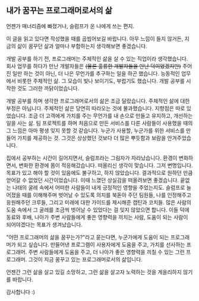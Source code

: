 ## 내가 꿈꾸는 프로그래머로서의 삶

 언젠가 매너리즘에 빠졌거나, 슬럼프가 온 나에게 쓰는 편지.

 이 글을 읽고 있다면 작성했을 때를 곱씹어보길 바랍니다. 아무 느낌이 들지 않거든, 지금의 삶이 꿈꾸던 삶과 얼마나 부합하는지 생각해보면 좋겠습니다.

 개발 공부를 하기 전, 프로그래머는 주체적인 삶을 살 수 있는 직업이라 생각했습니다. 회사 업무를 하다가 만난 개발자들은 ~~(물론 훌륭한 개발자들을 만난 덕이었겠지만)~~ 주어진 일만 하는 것이 아닌, 더 나은 무언가를 추구하는 일을 하곤 했습니다. 능동적인 업무에서 비롯한 주체적인 삶. 그 모습이 빛나 보이기도, 부럽기도 했습니다. 개발 공부를 시작한 것도 그러한 까닭이었습니다.

 개발 공부를 하며 생각한 프로그래머로서의 삶은 조금 달랐습니다. 주체적인 삶에 대한 부정은 아닙니다. 주체적인 삶은 당연히 따라오는 것에 불과했습니다. 지향점은 따로 있었습니다. 조금 더 고객에게 가치를 주는 무언가를 내 손으로 만들고 유지하고, 개선하는 일을 사는 삶. 팀 프로젝트를 하며 처음으로 만든 서비스를 다른 사람들이 사용했을 때의 그 느낌은 아마 평생 잊지 못할 것 같습니다. 누군가 사용할, 누군가를 위한 서비스를 만들어 가치를 제공하는 것. 그것은 상상했던 것보다 더 많은 뿌듯함과 보람을 안겨주었습니다.

 집에서 공부하는 시간이 길어지면서, 슬럼프라는 그림자가 자라났습니다. 환경이 변화하면서, 변화한 환경에 몸이 적응해갔습니다. 떠올리신 생각이 맞습니다. 그저 변명입니다. 목표가 있고 해야 할 것이 있음에도 불구하고, 하지 않았습니다. 결과적으로 원하던 만큼 얻어갈 수 없었던 시간이었습니다. 이때 느꼈던 상실감을 떠올려보면 좋겠습니다. 끝없는 나태의 굴레 속에서 어떠한 사람들이 내게 긍정적인 영향을 주었는지도. 슬럼프로 늘어졌을 때를 이해해주며 벗어날 수 있도록 의지를 북돋아 주던 팀원들, 나를 인정해주고 응원해주던 크루들, 그리고 미래에 대한 가이드를 제시해준 캡틴과 코치들. 많은 사람의 도움 속에서 그 굴레를 조금씩 벗어날 수 있었다는 걸 잊지 않았으면 합니다. 이들 덕에 동료와 후배, 나아가 주변 사람들에게 좋은 영향력을 끼치는 사람, 도움이 되는 사람이 되어야겠다는 목표가 생겨났습니다.

 "어떤 프로그래머의 삶을 꿈꾸는가?"라고 묻는다면, 누군가에게 도움이 되는 프로그래머가 되고 싶습니다. 만들어낸 프로그램이 사용자에게 도움을 주고, 가치를 선사하는 프로그래머. 주변 사람들에게 도움을 주고, 더 나아가 좋은 영향력을 끼칠 수 있는 그런 프로그래머. 그것이 지금 꿈꾸고 있는 프로그래머로서의 삶입니다.

 언젠간 그런 삶을 살고 있길 소망하고, 그런 삶을 살고자 노력하는 것을 게을리하지 않기를 바랍니다.
 
 감사합니다 :)
